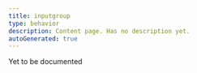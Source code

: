 ```yaml
---
title: inputgroup
type: behavior
description: Content page. Has no description yet.
autoGenerated: true
---
```


Yet to be documented